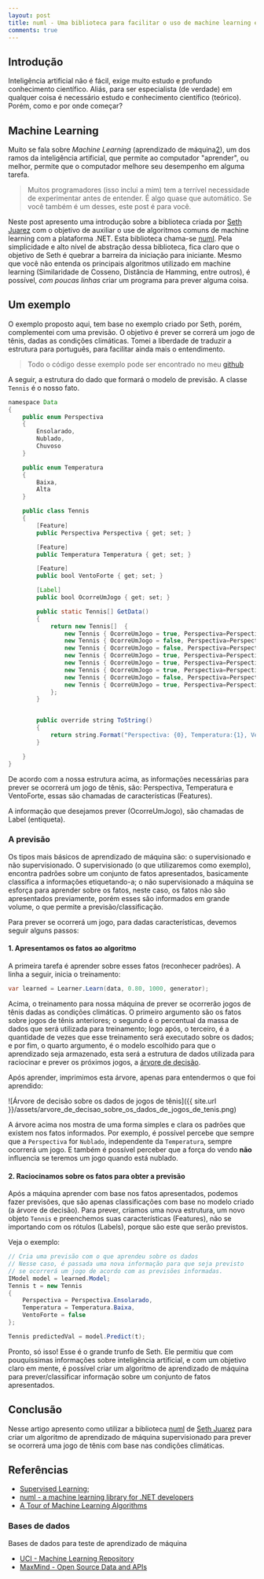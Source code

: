 ```yaml
---
layout: post
title: numl - Uma biblioteca para facilitar o uso de machine learning em .NET
comments: true
---
```



## Introdução

Inteligência artificial não é fácil, exige muito estudo e profundo conhecimento científico. Aliás, para ser especialista (de verdade) em qualquer coisa é necessário estudo e conhecimento científico (teórico). Porém, como e por onde começar?

## Machine Learning

Muito se fala sobre _Machine Learning_ (aprendizado de máquina[2]), um dos ramos da inteligência artificial, que permite ao computador "aprender", ou melhor, permite que o computador melhore seu desempenho em alguma tarefa.

> Muitos programadores (isso inclui a mim) tem a terrível necessidade de experimentar antes de entender. É algo quase que automático. Se você também é um desses, este post é para você.

Neste post apresento uma introdução sobre a biblioteca criada por [Seth Juarez][1] com o objetivo de auxiliar o use de algoritmos comuns de machine learning com a plataforma .NET. Esta biblioteca chama-se [numl][3]. Pela simplicidade e alto nível de abstração dessa biblioteca, fica claro que o objetivo de Seth é quebrar a barreira da iniciação para iniciante. Mesmo que você não entenda os principais algoritmos utilizado em machine learning (Similaridade de Cosseno, Distância de Hamming, entre outros), é possível, *com poucas linhas* criar um programa para prever alguma coisa.

## Um exemplo

O exemplo proposto aqui, tem base no exemplo criado por Seth, porém, complementei com uma previsão. O objetivo é prever se correrá um jogo de tênis, dadas as condições climáticas. Tomei a liberdade de traduzir a estrutura para português, para facilitar ainda mais o entendimento.

> Todo o código desse exemplo pode ser encontrado no meu [github][10]

A seguir, a estrutura do dado que formará o modelo de previsão. A classe `Tennis` é o nosso fato.

```java
namespace Data
{
    public enum Perspectiva
    {
        Ensolarado,
        Nublado,
        Chuvoso
    }

    public enum Temperatura
    {
        Baixa,
        Alta
    }

    public class Tennis
    {
        [Feature]
        public Perspectiva Perspectiva { get; set; }

        [Feature]
        public Temperatura Temperatura { get; set; }

        [Feature]
        public bool VentoForte { get; set; }

        [Label]
        public bool OcorreUmJogo { get; set; }

        public static Tennis[] GetData()
        {
            return new Tennis[]  {
                new Tennis { OcorreUmJogo = true, Perspectiva=Perspectiva.Sunny, Temperatura = Temperatura.Low, VentoForte=true},
                new Tennis { OcorreUmJogo = false, Perspectiva=Perspectiva.Sunny, Temperatura = Temperatura.High, VentoForte=true},
                new Tennis { OcorreUmJogo = false, Perspectiva=Perspectiva.Sunny, Temperatura = Temperatura.High, VentoForte=false},
                new Tennis { OcorreUmJogo = true, Perspectiva=Perspectiva.Overcast, Temperatura = Temperatura.Low, VentoForte=true},
                new Tennis { OcorreUmJogo = true, Perspectiva=Perspectiva.Overcast, Temperatura = Temperatura.High, VentoForte= false},
                new Tennis { OcorreUmJogo = true, Perspectiva=Perspectiva.Overcast, Temperatura = Temperatura.Low, VentoForte=false},
                new Tennis { OcorreUmJogo = false, Perspectiva=Perspectiva.Rainy, Temperatura = Temperatura.Low, VentoForte=true},
                new Tennis { OcorreUmJogo = true, Perspectiva=Perspectiva.Rainy, Temperatura = Temperatura.Low, VentoForte=false}
            };
        }


        public override string ToString()
        {
            return string.Format("Perspectiva: {0}, Temperatura:{1}, VentoForte: {2}", Perspectiva, Temperatura, VentoForte);
        }

    }
}
```

De acordo com a nossa estrutura acima, as informações necessárias para prever se ocorrerá um jogo de tênis, são: Perspectiva, Temperatura e VentoForte, essas são chamadas de características (Features).

A informação que desejamos prever (OcorreUmJogo), são chamadas de Label (entiqueta).

### A previsão

Os tipos mais básicos de aprendizado de máquina são: o supervisionado e não supervisionado. O supervisionado (o que utilizaremos como exemplo), encontra padrões sobre um conjunto de fatos apresentados, basicamente classifica a informações etiquetando-a; o não supervisionado a máquina se esforça para aprender sobre os fatos, neste caso, os fatos não são apresentados previamente, porém esses são informados em grande volume, o que permite a previsão/classificação.

Para prever se ocorrerá um jogo, para dadas características, devemos seguir alguns passos:

#### 1. Apresentamos os fatos ao algoritmo
A primeira tarefa é aprender sobre esses fatos (reconhecer padrões). A linha a seguir, inicia o treinamento:

``` java
var learned = Learner.Learn(data, 0.80, 1000, generator);
```

Acima, o treinamento para nossa máquina de prever se ocorrerão jogos de tênis dadas as condições climáticas. O primeiro argumento são os fatos sobre jogos de tênis anteriores; o segundo é o percentual da massa de dados que será utilizada para treinamento; logo após, o terceiro, é a quantidade de vezes que esse treinamento será executado sobre os dados; e por fim, o quarto argumento, é o modelo escolhido para que o aprendizado seja armazenado, esta será a estrutura de dados utilizada para raciocinar e prever os próximos jogos, a [árvore de decisão][4].

Após aprender, imprimimos esta árvore, apenas para entendermos o que foi aprendido:

![Árvore de decisão sobre os dados de jogos de tênis]({{ site.url }}/assets/arvore_de_decisao_sobre_os_dados_de_jogos_de_tenis.png)

A árvore acima nos mostra de uma forma simples e clara os padrões que existem nos fatos informados. Por exemplo, é possível percebe que sempre que a `Perspectiva` for `Nublado`, independente da `Temperatura`, sempre ocorrerá um jogo. E também é possível perceber que a força do vendo **não** influencia se teremos um jogo quando está nublado.

#### 2. Raciocinamos sobre os fatos para obter a previsão
Após a máquina aprender com base nos fatos apresentados, podemos fazer previsões, que são apenas classificações com base no modelo criado (a árvore de decisão). Para prever, criamos uma nova estrutura, um novo objeto `Tennis` e preenchemos suas características (Features), não se importando com os rótulos (Labels), porque são este que serão previstos.

Veja o exemplo:

```java
// Cria uma previsão com o que aprendeu sobre os dados
// Nesse caso, é passada uma nova informação para que seja previsto
// se ocorrerá um jogo de acordo com as previsões informadas.
IModel model = learned.Model;
Tennis t = new Tennis
{
	Perspectiva = Perspectiva.Ensolarado,
	Temperatura = Temperatura.Baixa,
	VentoForte = false
};

Tennis predictedVal = model.Predict(t);
```

Pronto, só isso! Esse é o grande trunfo de Seth. Ele permitiu que com pouquíssimas informações sobre inteligência artificial, e com um objetivo claro em mente, é possível criar um algoritmo de aprendizado de máquina para prever/classificar informação sobre um conjunto de fatos apresentados.

## Conclusão
Nesse artigo apresento como utilizar a biblioteca [numl][3] de [Seth Juarez][1] para criar um algoritmo de aprendizado de máquina supervisionado para prever se ocorrerá uma jogo de tênis com base nas condições climáticas.


## Referências

* [Supervised Learning][5];
* [numl - a machine learning library for .NET developers][6]
* [A Tour of Machine Learning Algorithms][7]

### Bases de dados
Bases de dados para teste de aprendizado de máquina
* [UCI - Machine Learning Repository][8]
* [MaxMind - Open Source Data and APIs][9]


 [1]: http://sethjuarez.com/
 [2]: http://pt.wikipedia.org/wiki/Aprendizado_de_m%C3%A1quina
 [3]: http://numl.net/
 [4]: http://pt.wikipedia.org/wiki/%C3%81rvore_de_decis%C3%A3o
 [5]: http://docs.numl.net/#SupervisedLearning.html
 [6]: http://www.refactorthis.net/post/2013/03/26/numl-a-machine-learning-library-for-NET-developers.aspx
 [7]: http://machinelearningmastery.com/a-tour-of-machine-learning-algorithms/
 [8]: http://archive.ics.uci.edu/ml/datasets.html
 [9]: https://www.maxmind.com/en/opensource
 [10]: https://github.com/andrenmaia/numl-playground